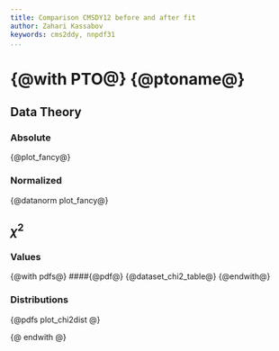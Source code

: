 ```yaml
---
title: Comparison CMSDY12 before and after fit
author: Zahari Kassabov
keywords: cms2ddy, nnpdf31
...
```


{@with PTO@}
{@ptoname@}
===========

Data Theory
-----------

### Absolute
{@plot_fancy@}

### Normalized
{@datanorm plot_fancy@}

$\chi^2$
---------
### Values

{@with pdfs@}
####{@pdf@}
{@dataset_chi2_table@}
{@endwith@}

### Distributions
{@pdfs plot_chi2dist @}

{@ endwith @}
